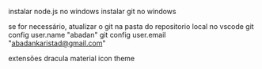 instalar node.js no windows
instalar git no windows

se for necessário, atualizar o git na pasta do repositorio local no vscode
git config user.name "abadan"
git config user.email "abadankaristad@gmail.com"


extensões
dracula
material icon theme